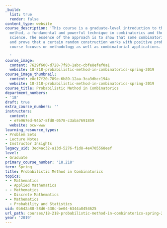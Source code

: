 ```yaml
---
_build:
  list: true
  render: false
content_type: website
course_description: 'This course is a graduate-level introduction to the probabilistic
  method, a fundamental and powerful technique in combinatorics and theoretical computer
  science. The essence of the approach is to show that some combinatorial object exists
  and prove that a certain random construction works with positive probability. The
  course focuses on methodology as well as combinatorial applications.

  '
course_image:
  content: 7629f600-d728-7f93-1abc-cbfe8efef0a1
  website: 18-218-probabilistic-method-in-combinatorics-spring-2019
course_image_thumbnail:
  content: e8cf7f20-789e-6b89-12aa-3ca3dbcc194a
  website: 18-218-probabilistic-method-in-combinatorics-spring-2019
course_title: Probabilistic Method in Combinatorics
department_numbers:
- '18'
draft: true
extra_course_numbers: ''
instructors:
  content:
  - e7e967ed-94b7-8fd8-0578-c3aba7691859
  website: ocw-www
learning_resource_types:
- Problem Sets
- Lecture Notes
- Instructor Insights
legacy_uid: 3ed4ac32-a13d-5276-f1d8-4e4705568eef
level:
- Graduate
primary_course_number: '18.218'
term: Spring
title: Probabilistic Method in Combinatorics
topics:
- - Mathematics
  - Applied Mathematics
- - Mathematics
  - Discrete Mathematics
- - Mathematics
  - Probability and Statistics
uid: 0b642a88-58d6-430c-be04-6344a8454625
url_path: courses/18-218-probabilistic-method-in-combinatorics-spring-2019
year: '2019'
---
```

